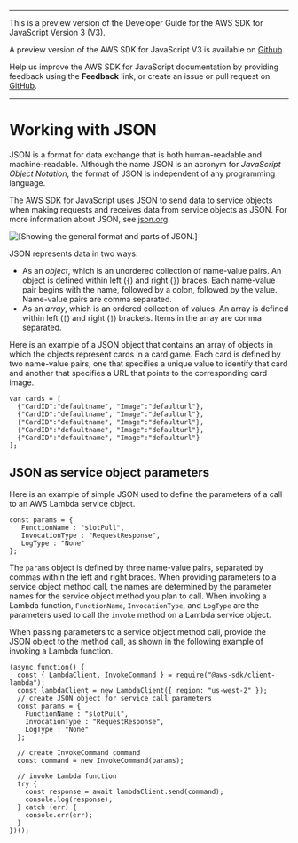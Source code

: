 --------

This is a preview version of the Developer Guide for the AWS SDK for JavaScript Version 3 \(V3\)\.

A preview version of the AWS SDK for JavaScript V3 is available on [Github](https://github.com/aws/aws-sdk-js-v3)\.

Help us improve the AWS SDK for JavaScript documentation by providing feedback using the **Feedback** link, or create an issue or pull request on [GitHub](https://github.com/awsdocs/aws-sdk-for-javascript-v3)\.

--------

# Working with JSON<a name="working-with-json"></a>

JSON is a format for data exchange that is both human\-readable and machine\-readable\. Although the name JSON is an acronym for *JavaScript Object Notation*, the format of JSON is independent of any programming language\.

The AWS SDK for JavaScript uses JSON to send data to service objects when making requests and receives data from service objects as JSON\. For more information about JSON, see [json\.org](https://json.org)\.

![\[Showing the general format and parts of JSON.\]](http://docs.aws.amazon.com/sdk-for-javascript/v3/developer-guide/images/json-format.png)

JSON represents data in two ways:
+ As an *object*, which is an unordered collection of name\-value pairs\. An object is defined within left \(`{`\) and right \(`}`\) braces\. Each name\-value pair begins with the name, followed by a colon, followed by the value\. Name\-value pairs are comma separated\.
+ As an *array*, which is an ordered collection of values\. An array is defined within left \(`[`\) and right \(`]`\) brackets\. Items in the array are comma separated\.

Here is an example of a JSON object that contains an array of objects in which the objects represent cards in a card game\. Each card is defined by two name\-value pairs, one that specifies a unique value to identify that card and another that specifies a URL that points to the corresponding card image\.

```
var cards = [
  {"CardID":"defaultname", "Image":"defaulturl"},
  {"CardID":"defaultname", "Image":"defaulturl"},
  {"CardID":"defaultname", "Image":"defaulturl"},
  {"CardID":"defaultname", "Image":"defaulturl"},
  {"CardID":"defaultname", "Image":"defaulturl"}
];
```

## JSON as service object parameters<a name="json-as-parameters-passed"></a>

Here is an example of simple JSON used to define the parameters of a call to an AWS Lambda service object\.

```
const params = {
   FunctionName : "slotPull",
   InvocationType : "RequestResponse",
   LogType : "None"
};
```

The `params` object is defined by three name\-value pairs, separated by commas within the left and right braces\. When providing parameters to a service object method call, the names are determined by the parameter names for the service object method you plan to call\. When invoking a Lambda function, `FunctionName`, `InvocationType`, and `LogType` are the parameters used to call the `invoke` method on a Lambda service object\.

When passing parameters to a service object method call, provide the JSON object to the method call, as shown in the following example of invoking a Lambda function\.

```
(async function() {
  const { LambdaClient, InvokeCommand } = require("@aws-sdk/client-lambda");
  const lambdaClient = new LambdaClient({ region: "us-west-2" });
  // create JSON object for service call parameters
  const params = {
    FunctionName : "slotPull",
    InvocationType : "RequestResponse",
    LogType : "None"
  };

  // create InvokeCommand command
  const command = new InvokeCommand(params);

  // invoke Lambda function
  try {
    const response = await lambdaClient.send(command);
    console.log(response);
  } catch (err) {
    console.err(err);
  }
})();
```